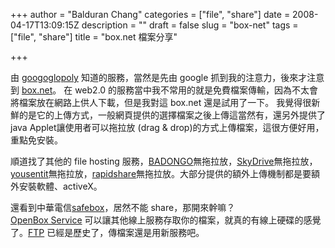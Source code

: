 +++
author = "Balduran Chang"
categories = ["file", "share"]
date = 2008-04-17T13:09:15Z
description = ""
draft = false
slug = "box-net"
tags = ["file", "share"]
title = "box.net 檔案分享"

+++


由 [googoglopoly](http://blog.box.net/?p=136) 知道的服務，當然是先由 google 抓到我的注意力，後來才注意到 [box.net](http://www.box.net)。 在 web2.0 的服務當中我不常用的就是免費檔案傳輸，因為不太會將檔案放在網路上供人下載，但是我對這 box.net 還是試用了一下。 我覺得很新鮮的是它的上傳方式，一般網頁提供的選擇檔案之後上傳這當然有，還另外提供了 java Applet讓使用者可以拖拉放 (drag & drop)的方式上傳檔案，這很方便好用，重點免安裝。

順道找了其他的 file hosting 服務，[BADONGO](http://www.badongo.com/)無拖拉放，[SkyDrive](http://skydrive.live.com/)無拖拉放，[yousentit](http://www.yousendit.com/)無拖拉放，[rapidshare](http://rapidshare.com/)無拖拉放。大部分提供的額外上傳機制都是要額外安裝軟體、activeX。

還看到中華電信[safebox](http://www.safebox.hinet.net/service.php)，居然不能 share，那開來幹嘛？  
[OpenBox Service](http://www.box.net/services) 可以讓其他線上服務存取你的檔案，就真的有線上硬碟的感覺了。[FTP](http://www.box.net/ftp) 已經是歷史了，傳檔案還是用新服務吧。

